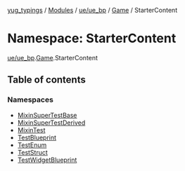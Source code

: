 [yug_typings](../README.md) / [Modules](../modules.md) / [ue/ue\_bp](ue_ue_bp.md) / [Game](ue_ue_bp.Game.md) / StarterContent

# Namespace: StarterContent

[ue/ue_bp](ue_ue_bp.md).[Game](ue_ue_bp.Game.md).StarterContent

## Table of contents

### Namespaces

- [MixinSuperTestBase](ue_ue_bp.Game.StarterContent.MixinSuperTestBase.md)
- [MixinSuperTestDerived](ue_ue_bp.Game.StarterContent.MixinSuperTestDerived.md)
- [MixinTest](ue_ue_bp.Game.StarterContent.MixinTest.md)
- [TestBlueprint](ue_ue_bp.Game.StarterContent.TestBlueprint.md)
- [TestEnum](ue_ue_bp.Game.StarterContent.TestEnum.md)
- [TestStruct](ue_ue_bp.Game.StarterContent.TestStruct.md)
- [TestWidgetBlueprint](ue_ue_bp.Game.StarterContent.TestWidgetBlueprint.md)
